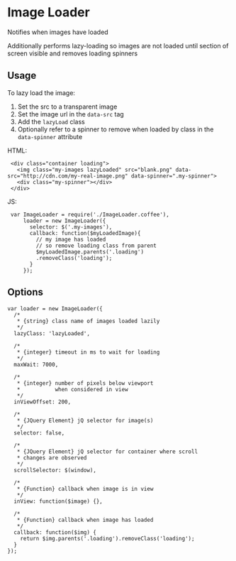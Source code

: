 # Image Loader

Notifies when images have loaded

Additionally performs lazy-loading so images
are not loaded until section of screen visible
and removes loading spinners

## Usage


To lazy load the image:
1. Set the src to a transparent image
2. Set the image url in the `data-src` tag
3. Add the `lazyLoad` class
4. Optionally refer to a spinner to remove when loaded
  by class in the `data-spinner` attribute

HTML:

     <div class="container loading">
       <img class="my-images lazyLoaded" src="blank.png" data-src="http://cdn.com/my-real-image.png" data-spinner=".my-spinner">
       <div class="my-spinner"></div>
     </div>

JS:

     var ImageLoader = require('./ImageLoader.coffee'),
         loader = new ImageLoader({
           selector: $('.my-images'),
           callback: function($myLoadedImage){
             // my image has loaded
             // so remove loading class from parent
             $myLoadedImage.parents('.loading')
             .removeClass('loading');
           }
         });

## Options


    var loader = new ImageLoader({
      /*
       * {string} class name of images loaded lazily
       */
      lazyClass: 'lazyLoaded',

      /*
       * {integer} timeout in ms to wait for loading
       */
      maxWait: 7000,

      /*
       * {integer} number of pixels below viewport
       *           when considered in view
       */
      inViewOffset: 200,

      /*
       * {JQuery Element} jQ selector for image(s)
       */
      selector: false,

      /*
       * {JQuery Element} jQ selector for container where scroll
       * changes are observed
       */
      scrollSelector: $(window),

      /*
       * {Function} callback when image is in view
       */
      inView: function($image) {},

      /*
       * {Function} callback when image has loaded
       */
      callback: function($img) {
        return $img.parents('.loading').removeClass('loading');
      }
    });
